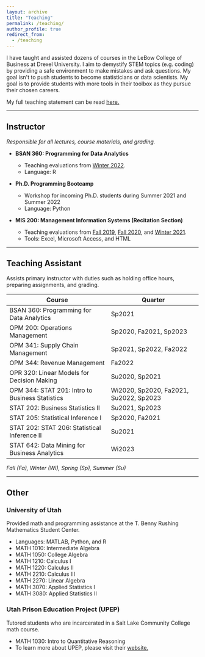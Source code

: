 ```yaml
---
layout: archive
title: "Teaching"
permalink: /teaching/
author_profile: true
redirect_from:
  - /teaching
---
```


I have taught and assisted dozens of courses in the LeBow College of Business at Drexel University. I aim to demystify STEM topics (e.g. coding) by providing a safe environment to make mistakes and ask questions. My goal isn't to push students to become statisticians or data scientists. My goal is to provide students with more tools in their toolbox as they pursue their chosen careers. 


My full teaching statement can be read <a href="/files/BuhlerTeachingStatement.pdf" target="_blank" rel="noopener noreferrer"> here. </a> 

---

## Instructor
*Responsible for all lectures, course materials, and grading.*
- **BSAN 360: Programming for Data Analytics**
	- Teaching evaluations from <a href="/files/BSAN-360_Winter2022.pdf" target="_blank" rel="noopener noreferrer">Winter 2022</a>.
	- Language: R


- **Ph.D. Programming Bootcamp**
	- Workshop for incoming Ph.D. students during Summer 2021 and Summer 2022
	- Language: Python 

- **MIS 200: Management Information Systems (Recitation Section)**

	- Teaching evaluations from <a href="/files/MIS-200_Fall2019.pdf" target="_blank" rel="noopener noreferrer">Fall 2019</a>,  <a href="/files/MIS-200_Fall2020.pdf" target="_blank" rel="noopener noreferrer">Fall 2020</a>, and <a href="/files/MIS-200_Winter2021.pdf" target="_blank" rel="noopener noreferrer">Winter 2021</a>. 
	-  Tools: Excel, Microsoft Access, and HTML
	
---

## Teaching Assistant
Assists primary instructor with duties such as holding office hours, preparing assignments, and grading.

| Course | Quarter |
| ---- | --- |
| BSAN 360: Programming for Data Analytics | Sp2021 |
| OPM 200: Operations Management | Sp2020, Fa2021, Sp2023 |
| OPM 341: Supply Chain Management | Sp2021, Sp2022, Fa2022 |
| OPM 344: Revenue Management | Fa2022 |
| OPR 320: Linear Models for Decision Making | Su2020, Sp2021 |
| OPM 344: STAT 201: Intro to Business Statistics | Wi2020, Sp2020, Fa2021, Su2022, Sp2023 |
| STAT 202: Business Statistics II | Su2021, Sp2023 |
| STAT 205: Statistical Inference I | Sp2020, Fa2021 |
| STAT 202: STAT 206: Statistical Inference II | Su2021 |
| STAT 642: Data Mining for Business Analytics | Wi2023 |

*Fall (Fa), Winter (Wi), Spring (Sp), Summer (Su)*

---

## Other
### University of Utah
Provided math and programming assistance at the T. Benny Rushing Mathematics Student Center.

- Languages: MATLAB, Python, and R
- MATH 1010: Intermediate Algebra
- MATH 1050: College Algebra
- MATH 1210: Calculus I 
- MATH 1220: Calculus II
- MATH 2210: Calculus III
- MATH 2270: Linear Algebra
- MATH 3070: Applied Statistics I
- MATH 3080: Applied Statistics II

### Utah Prison Education Project (UPEP)
Tutored students who are incarcerated in a Salt Lake Community College math course.
- MATH 1030: Intro to Quantitative Reasoning 
- To learn more about UPEP,  please visit their <a href="https://prisoneducationproject.utah.edu/" target="_blank" rel="noopener noreferrer">website.</a>
